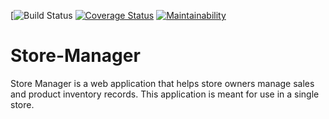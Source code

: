[![Build Status](https://travis-ci.com/vmuthabuku/Store-Manager.svg?branch=ch-codeclimate-badge-161416503)
[![Coverage Status](https://coveralls.io/repos/github/vmuthabuku/Store-Manager/badge.svg?branch=ch-codeclimate-badge-161416503
)](https://coveralls.io/github/vmuthabuku/Store-Manager?branch=ch-codeclimate-badge-161416503
)
[![Maintainability](https://api.codeclimate.com/v1/badges/94de1a36b60b36afe112/maintainability)](https://codeclimate.com/github/vmuthabuku/Store-Manager/maintainability)


# Store-Manager
Store Manager is a web application that helps store owners manage sales and product inventory records. This application is meant for use in a single store.
